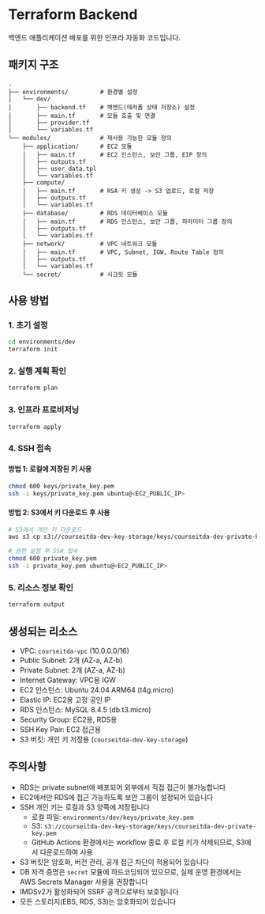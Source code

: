 # Terraform Backend

백엔드 애플리케이션 배포를 위한 인프라 자동화 코드입니다.

## 패키지 구조

```
.
├── environments/         # 환경별 설정
│   └── dev/
│       ├── backend.tf    # 백엔드(테라폼 상태 저장소) 설정
│       ├── main.tf       # 모듈 호출 및 연결
│       ├── provider.tf
│       └── variables.tf
└── modules/              # 재사용 가능한 모듈 정의
    ├── application/      # EC2 모듈
    │   ├── main.tf       # EC2 인스턴스, 보안 그룹, EIP 정의
    │   ├── outputs.tf
    │   ├── user_data.tpl
    │   └── variables.tf
    ├── compute/
    │   ├── main.tf       # RSA 키 생성 -> S3 업로드, 로컬 저장
    │   ├── outputs.tf
    │   └── variables.tf
    ├── database/         # RDS 데이터베이스 모듈
    │   ├── main.tf       # RDS 인스턴스, 보안 그룹, 파라미터 그룹 정의
    │   ├── outputs.tf
    │   └── variables.tf
    ├── network/          # VPC 네트워크 모듈
    │   ├── main.tf       # VPC, Subnet, IGW, Route Table 정의
    │   ├── outputs.tf
    │   └── variables.tf
    └── secret/           # 시크릿 모듈
```

## 사용 방법

### 1. 초기 설정

```bash
cd environments/dev
terraform init
```

### 2. 실행 계획 확인

```bash
terraform plan
```

### 3. 인프라 프로비저닝

```bash
terraform apply
```

### 4. SSH 접속

#### 방법 1: 로컬에 저장된 키 사용

```bash
chmod 600 keys/private_key.pem
ssh -i keys/private_key.pem ubuntu@<EC2_PUBLIC_IP>
```

#### 방법 2: S3에서 키 다운로드 후 사용

```bash
# S3에서 개인 키 다운로드
aws s3 cp s3://courseitda-dev-key-storage/keys/courseitda-dev-private-key.pem ./private_key.pem

# 권한 설정 후 SSH 접속
chmod 600 private_key.pem
ssh -i private_key.pem ubuntu@<EC2_PUBLIC_IP>
```

### 5. 리소스 정보 확인

```bash
terraform output
```

## 생성되는 리소스

- VPC: `courseitda-vpc` (10.0.0.0/16)
- Public Subnet: 2개 (AZ-a, AZ-b)
- Private Subnet: 2개 (AZ-a, AZ-b)
- Internet Gateway: VPC용 IGW
- EC2 인스턴스: Ubuntu 24.04 ARM64 (t4g.micro)
- Elastic IP: EC2용 고정 공인 IP
- RDS 인스턴스: MySQL 8.4.5 (db.t3.micro)
- Security Group: EC2용, RDS용
- SSH Key Pair: EC2 접근용
- S3 버킷: 개인 키 저장용 (`courseitda-dev-key-storage`)

## 주의사항

- RDS는 private subnet에 배포되어 외부에서 직접 접근이 불가능합니다
- EC2에서만 RDS에 접근 가능하도록 보안 그룹이 설정되어 있습니다
- SSH 개인 키는 로컬과 S3 양쪽에 저장됩니다
    - 로컬 파일: `environments/dev/keys/private_key.pem`
    - S3: `s3://courseitda-dev-key-storage/keys/courseitda-dev-private-key.pem`
    - GitHub Actions 환경에서는 workflow 종료 후 로컬 키가 삭제되므로, S3에서 다운로드하여 사용
- S3 버킷은 암호화, 버전 관리, 공개 접근 차단이 적용되어 있습니다
- DB 자격 증명은 `secret` 모듈에 하드코딩되어 있으므로, 실제 운영 환경에서는 AWS Secrets Manager 사용을 권장합니다
- IMDSv2가 활성화되어 SSRF 공격으로부터 보호됩니다
- 모든 스토리지(EBS, RDS, S3)는 암호화되어 있습니다
